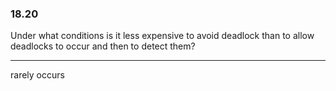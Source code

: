 ### 18.20

Under what conditions is it less expensive to avoid deadlock than to allow
deadlocks to occur and then to detect them?

---

rarely occurs